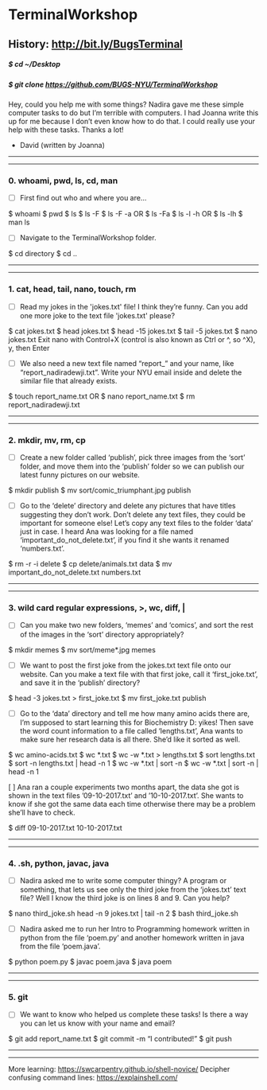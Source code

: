 # TerminalWorkshop 
## History: http://bit.ly/BugsTerminal
##### $ cd ~/Desktop
##### $ git clone https://github.com/BUGS-NYU/TerminalWorkshop

Hey, could you help me with some things? Nadira gave me these simple computer tasks to do but I’m terrible with computers. I had Joanna write this up for me because I don’t even know how to do that. I could really use your help with these tasks. Thanks a lot! 
- David (written by Joanna)
____________________
____________________
### 0. whoami, pwd, ls, cd, man

- [ ] First find out who and where you are…

$ whoami
$ pwd
$ ls
$ ls -F
$ ls -F -a OR $ ls -Fa
$ ls -l -h OR $ ls -lh
$ man ls

- [ ] Navigate to the TerminalWorkshop folder.

$ cd directory
$ cd ..
____________________
____________________
### 1. cat, head, tail, nano, touch, rm

- [ ] Read my jokes in the 'jokes.txt' file! I think they’re funny.
Can you add one more joke to the text file 'jokes.txt' please?

$ cat jokes.txt
$ head jokes.txt
$ head -15 jokes.txt
$ tail -5 jokes.txt
$ nano jokes.txt
	Exit nano with Control+X (control is also known as Ctrl or ^, so ^X), y, then Enter

- [ ] We also need a new text file named “report_” and your name, like “report_nadiradewji.txt”.
Write your NYU email inside and delete the similar file that already exists.

$ touch report_name.txt OR $ nano report_name.txt
$ rm report_nadiradewji.txt
____________________
____________________
### 2. mkdir, mv, rm, cp

- [ ] Create a new folder called ‘publish’, pick three images from the ‘sort’ folder, and move them into the ‘publish’ folder so we can publish our latest funny pictures on our website.

$ mkdir publish
$ mv sort/comic_triumphant.jpg publish

- [ ] Go to the ‘delete’ directory and delete any pictures that have titles suggesting they don’t work. Don’t delete any text files, they could be important for someone else! Let’s copy any text files to the folder ‘data’ just in case. I heard Ana was looking for a file named ‘important_do_not_delete.txt’, if you find it she wants it renamed ‘numbers.txt’.

$ rm -r -i delete
$ cp delete/animals.txt data
$ mv important_do_not_delete.txt numbers.txt
____________________
____________________
### 3. wild card regular expressions, >, wc, diff, |

- [ ] Can you make two new folders, ‘memes’ and ‘comics’, and sort the rest of the images in the ‘sort’ directory appropriately?

$ mkdir memes
$ mv sort/meme*.jpg memes

- [ ] We want to post the first joke from the jokes.txt text file onto our website. Can you make a text file with that first joke, call it ‘first_joke.txt’, and save it in the ‘publish’ directory?

$ head -3 jokes.txt > first_joke.txt
$ mv first_joke.txt publish

- [ ] Go to the ‘data’ directory and tell me how many amino acids there are, I’m supposed to start learning this for Biochemistry D: yikes! Then save the word count information to a file called ‘lengths.txt’, Ana wants to make sure her research data is all there. She’d like it sorted as well.

$ wc amino-acids.txt
$ wc *.txt
$ wc -w *.txt > lengths.txt
$ sort lengths.txt
$ sort -n lengths.txt | head -n 1
$ wc -w *.txt | sort -n
$ wc -w *.txt | sort -n | head -n 1

[ ] Ana ran a couple experiments two months apart, the data she got is shown in the text files ’09-10-2017.txt’ and ’10-10-2017.txt’. She wants to know if she got the same data each time otherwise there may be a problem she’ll have to check.

$ diff 09-10-2017.txt 10-10-2017.txt
____________________
____________________
### 4. .sh, python, javac, java

- [ ] Nadira asked me to write some computer thingy? A program or something, that lets us see only the third joke from the ‘jokes.txt’ text file? Well I know the third joke is on lines 8 and 9. Can you help?

$ nano third_joke.sh
	head -n 9 jokes.txt | tail -n 2
$ bash third_joke.sh

- [ ] Nadira asked me to run her Intro to Programming homework written in python from the file ‘poem.py’ and another homework written in java from the file ‘poem.java’.

$ python poem.py
$ javac poem.java
$ java poem
____________________
____________________
### 5. git

- [ ] We want to know who helped us complete these tasks! Is there a way you can let us know with your name and email?

$ git add report_name.txt
$ git commit -m “I contributed!”
$ git push
____________________
____________________
More learning: https://swcarpentry.github.io/shell-novice/
Decipher confusing command lines: https://explainshell.com/
